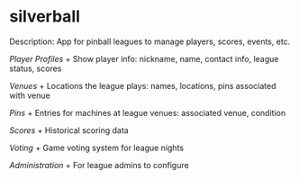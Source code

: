 silverball
==========

Description:
App for pinball leagues to manage players, scores, events, etc.

*Player Profiles*
	+ Show player info: nickname, name, contact info, league status, scores

*Venues*
	+ Locations the league plays: names, locations, pins associated with venue

*Pins*
	+ Entries for machines at league venues: associated venue, condition

*Scores*
	+ Historical scoring data

*Voting*
	+ Game voting system for league nights

*Administration*
	+ For league admins to configure
